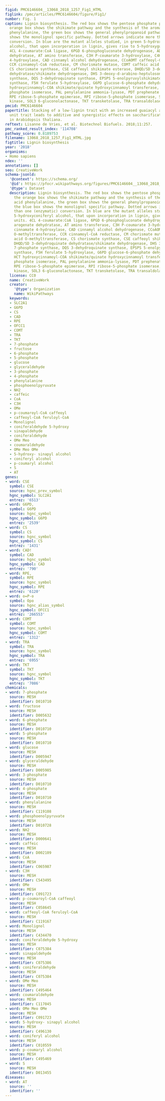 ```yaml
---
figid: PMC6146604__13068_2018_1257_Fig1_HTML
figlink: /pmc/articles/PMC6146604/figure/Fig1/
number: Fig. 1
caption: Lignin biosynthesis. The red box shows the pentose phosphate pathway, the
  orange box shows the shikimate pathway and the synthesis of the aromatic amino acid
  phenylalanine, the green box shows the general phenylpropanoid pathway and the blue box
  shows the monolignol specific pathway. Dotted arrows indicate more than one (enzymatic)
  conversion. In blue are the mutant alleles studied, in green 5-hydroxyconiferyl
  alcohol, that upon incorporation in lignin, gives rise to 5-hydroxyguaiacyl units.
  4CL 4-coumarate:CoA ligase, 6PGD 6-phosphogluconate dehydrogenase, ADT arogenate
  dehydratase, AT amino transferase, C3H P-coumarate 3-hydroxylase, C4H cinnamate
  4-hydroxylase, CAD cinnamyl alcohol dehydrogenase, CCoAOMT caffeoyl-COA O-methyltransferase,
  CCR cinnamoyl-CoA reductase, CM chorismate mutase, COMT caffeic acid O-methyltransferase,
  CS chorismate synthase, CSE caffeoyl shikimate esterase, DHQD/SD 3-dehydroquinate
  dehydratase/shikimate dehydrogenase, DHS 3-deoxy-d-arabino-heptulosonate 7-phosphate
  synthase, DQS 3-dehydroquinate synthase, EPSPS 5-enolpyruvylshikimate-3-phosphate
  synthase, F5H ferulate 5-hydroxylase, G6PD glucose-6-phosphate dehydrogenase, HCT
  hydroxycinnamoyl-COA shikimate/quinate hydroxycinnamoyl transferase, HPI hexose
  phosphate isomerase, PAL penylalanine ammonia-lysase, PDT prephenate dehydratase,
  RPE ribose-5-phosphate epimerase, RPI ribose-5-phosphate isomerase, SK shikimate
  kinase, SOL3 6-gluconolactonase, TKT transketolase, TRA transaldolase
pmcid: PMC6146604
papertitle: Stacking of a low-lignin trait with an increased guaiacyl and 5-hydroxyguaiacyl
  unit trait leads to additive and synergistic effects on saccharification efficiency
  in Arabidopsis thaliana.
reftext: Lisanne de Vries, et al. Biotechnol Biofuels. 2018;11:257.
pmc_ranked_result_index: '114708'
pathway_score: 0.8189753
filename: 13068_2018_1257_Fig1_HTML.jpg
figtitle: Lignin biosynthesis
year: '2018'
organisms:
- Homo sapiens
ndex: ''
annotations: []
seo: CreativeWork
schema-jsonld:
  '@context': https://schema.org/
  '@id': https://pfocr.wikipathways.org/figures/PMC6146604__13068_2018_1257_Fig1_HTML.html
  '@type': Dataset
  description: Lignin biosynthesis. The red box shows the pentose phosphate pathway,
    the orange box shows the shikimate pathway and the synthesis of the aromatic amino
    acid phenylalanine, the green box shows the general phenylpropanoid pathway and
    the blue box shows the monolignol specific pathway. Dotted arrows indicate more
    than one (enzymatic) conversion. In blue are the mutant alleles studied, in green
    5-hydroxyconiferyl alcohol, that upon incorporation in lignin, gives rise to 5-hydroxyguaiacyl
    units. 4CL 4-coumarate:CoA ligase, 6PGD 6-phosphogluconate dehydrogenase, ADT
    arogenate dehydratase, AT amino transferase, C3H P-coumarate 3-hydroxylase, C4H
    cinnamate 4-hydroxylase, CAD cinnamyl alcohol dehydrogenase, CCoAOMT caffeoyl-COA
    O-methyltransferase, CCR cinnamoyl-CoA reductase, CM chorismate mutase, COMT caffeic
    acid O-methyltransferase, CS chorismate synthase, CSE caffeoyl shikimate esterase,
    DHQD/SD 3-dehydroquinate dehydratase/shikimate dehydrogenase, DHS 3-deoxy-d-arabino-heptulosonate
    7-phosphate synthase, DQS 3-dehydroquinate synthase, EPSPS 5-enolpyruvylshikimate-3-phosphate
    synthase, F5H ferulate 5-hydroxylase, G6PD glucose-6-phosphate dehydrogenase,
    HCT hydroxycinnamoyl-COA shikimate/quinate hydroxycinnamoyl transferase, HPI hexose
    phosphate isomerase, PAL penylalanine ammonia-lysase, PDT prephenate dehydratase,
    RPE ribose-5-phosphate epimerase, RPI ribose-5-phosphate isomerase, SK shikimate
    kinase, SOL3 6-gluconolactonase, TKT transketolase, TRA transaldolase
  license: CC0
  name: CreativeWork
  creator:
    '@type': Organization
    name: WikiPathways
  keywords:
  - SLC2A1
  - G6PD
  - CS
  - CAD
  - RPE
  - OFCC1
  - COMT
  - TRA
  - TKT
  - 7-phosphate
  - fructose
  - 6-phosphate
  - 5-phosphate
  - glucose
  - glyceraldehyde
  - 3-phosphate
  - 4-phosphate
  - phenylalanine
  - phosphoenolpyruvate
  - NH2
  - caffeic
  - CoA
  - C3H
  - OMe
  - p-coumaroyl-CoA caffeoyl
  - caffeoyl-CoA feruloyl-CoA
  - Monolignol
  - coniferaldehyde 5-hydroxy
  - sinapaldehyde
  - coniferaldehyde
  - OMe Meo
  - coumaraldehyde
  - OMe Meo OMe
  - 5-hydroxy- sinapyl alcohol
  - coniferyl alcohol
  - p-coumaryl alcohol
  - S
  - AT
genes:
- word: CSE
  symbol: CSE
  source: hgnc_prev_symbol
  hgnc_symbol: SLC2A1
  entrez: '6513'
- word: G6PD,
  symbol: G6PD
  source: hgnc_symbol
  hgnc_symbol: G6PD
  entrez: '2539'
- word: CS
  symbol: CS
  source: hgnc_symbol
  hgnc_symbol: CS
  entrez: '1431'
- word: CAD!
  symbol: CAD
  source: hgnc_symbol
  hgnc_symbol: CAD
  entrez: '790'
- word: RPE,
  symbol: RPE
  source: hgnc_symbol
  hgnc_symbol: RPE
  entrez: '6120'
- word: o=P-o
  symbol: Opo
  source: hgnc_alias_symbol
  hgnc_symbol: OFCC1
  entrez: '266553'
- word: COMT
  symbol: COMT
  source: hgnc_symbol
  hgnc_symbol: COMT
  entrez: '1312'
- word: TRA
  symbol: TRA
  source: hgnc_symbol
  hgnc_symbol: TRA
  entrez: '6955'
- word: TKT
  symbol: TKT
  source: hgnc_symbol
  hgnc_symbol: TKT
  entrez: '7086'
chemicals:
- word: 7-phosphate
  source: MESH
  identifier: D010710
- word: fructose
  source: MESH
  identifier: D005632
- word: 6-phosphate
  source: MESH
  identifier: D010710
- word: 5-phosphate
  source: MESH
  identifier: D010710
- word: glucose
  source: MESH
  identifier: D005947
- word: glyceraldehyde
  source: MESH
  identifier: D005985
- word: 3-phosphate
  source: MESH
  identifier: D010710
- word: 4-phosphate
  source: MESH
  identifier: D010710
- word: phenylalanine
  source: MESH
  identifier: C119108
- word: phosphoenolpyruvate
  source: MESH
  identifier: D010728
- word: NH2
  source: MESH
  identifier: D000641
- word: caffeic
  source: MESH
  identifier: D002109
- word: CoA
  source: MESH
  identifier: C065987
- word: C3H
  source: MESH
  identifier: C543495
- word: OMe
  source: MESH
  identifier: C091723
- word: p-coumaroyl-CoA caffeoyl
  source: MESH
  identifier: C058645
- word: caffeoyl-CoA feruloyl-CoA
  source: MESH
  identifier: C119167
- word: Monolignol
  source: MESH
  identifier: C434470
- word: coniferaldehyde 5-hydroxy
  source: MESH
  identifier: C075384
- word: sinapaldehyde
  source: MESH
  identifier: C075386
- word: coniferaldehyde
  source: MESH
  identifier: C075384
- word: OMe Meo
  source: MESH
  identifier: C495464
- word: coumaraldehyde
  source: MESH
  identifier: C117045
- word: OMe Meo OMe
  source: MESH
  identifier: C091723
- word: 5-hydroxy- sinapyl alcohol
  source: MESH
  identifier: C496130
- word: coniferyl alcohol
  source: MESH
  identifier: C010559
- word: p-coumaryl alcohol
  source: MESH
  identifier: C495469
- word: S
  source: MESH
  identifier: D013455
diseases:
- word: AT
  source: ''
  identifier: ''
---
```

